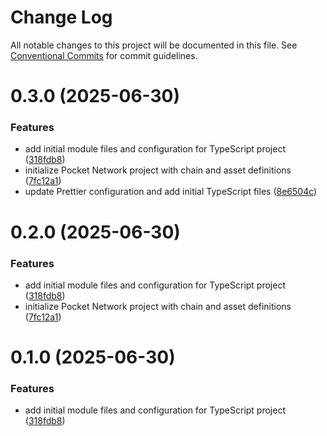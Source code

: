 # Change Log

All notable changes to this project will be documented in this file.
See [Conventional Commits](https://conventionalcommits.org) for commit guidelines.

# 0.3.0 (2025-06-30)


### Features

* add initial module files and configuration for TypeScript project ([318fdb8](https://github.com/echoad/pocketjs/commit/318fdb8177cea00d5e25581817bb1bcab8cc9d63))
* initialize Pocket Network project with chain and asset definitions ([7fc12a1](https://github.com/echoad/pocketjs/commit/7fc12a1d7bd942424aa55b860e7a5894dd635476))
* update Prettier configuration and add initial TypeScript files ([8e6504c](https://github.com/echoad/pocketjs/commit/8e6504c61308a754419c5b38f37d52dc167a1890))






# 0.2.0 (2025-06-30)


### Features

* add initial module files and configuration for TypeScript project ([318fdb8](https://github.com/echoad/pocketjs/commit/318fdb8177cea00d5e25581817bb1bcab8cc9d63))
* initialize Pocket Network project with chain and asset definitions ([7fc12a1](https://github.com/echoad/pocketjs/commit/7fc12a1d7bd942424aa55b860e7a5894dd635476))





# 0.1.0 (2025-06-30)


### Features

* add initial module files and configuration for TypeScript project ([318fdb8](https://github.com/echoad/pocketjs/commit/318fdb8177cea00d5e25581817bb1bcab8cc9d63))

